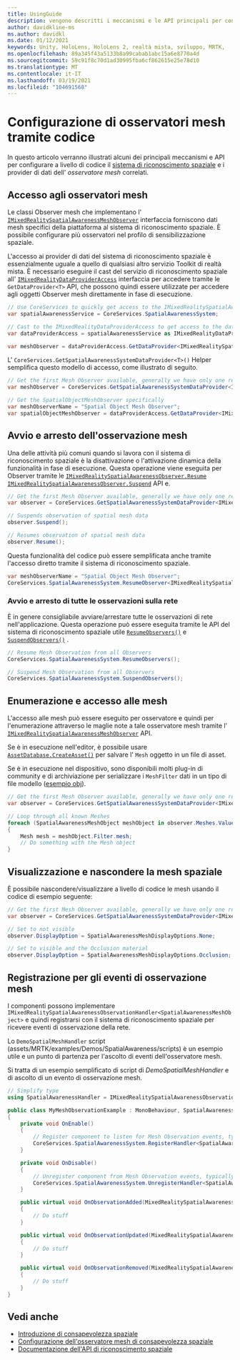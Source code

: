 ```yaml
---
title: UsingGuide
description: vengono descritti i meccanismi e le API principali per configurare a livello di codice il sistema di riconoscimento spaziale
author: davidkline-ms
ms.author: davidkl
ms.date: 01/12/2021
keywords: Unity, HoloLens, HoloLens 2, realtà mista, sviluppo, MRTK,
ms.openlocfilehash: 89a345f43a5133b8a99cabab1abc15a6e8770a4d
ms.sourcegitcommit: 59c91f8c70d1ad30995fba6cf862615e25e78d10
ms.translationtype: MT
ms.contentlocale: it-IT
ms.lasthandoff: 03/19/2021
ms.locfileid: "104691568"
---
```

# <a name="configuring-mesh-observers-via-code"></a>Configurazione di osservatori mesh tramite codice

In questo articolo verranno illustrati alcuni dei principali meccanismi e API per configurare a livello di codice il [sistema di riconoscimento spaziale](SpatialAwarenessGettingStarted.md) e i provider di dati dell' *osservatore mesh* correlati.

## <a name="accessing-mesh-observers"></a>Accesso agli osservatori mesh

Le classi Observer mesh che implementano l' [`IMixedRealitySpatialAwarenessMeshObserver`](xref:Microsoft.MixedReality.Toolkit.SpatialAwareness.IMixedRealitySpatialAwarenessMeshObserver) interfaccia forniscono dati mesh specifici della piattaforma al sistema di riconoscimento spaziale. È possibile configurare più osservatori nel profilo di sensibilizzazione spaziale.

L'accesso ai provider di dati del sistema di riconoscimento spaziale è essenzialmente uguale a quello di qualsiasi altro servizio Toolkit di realtà mista. È necessario eseguire il cast del servizio di riconoscimento spaziale all' [`IMixedRealityDataProviderAccess`](xref:Microsoft.MixedReality.Toolkit.IMixedRealityDataProviderAccess) interfaccia per accedere tramite le `GetDataProvider<T>` API, che possono quindi essere utilizzate per accedere agli oggetti Observer mesh direttamente in fase di esecuzione.

```c#
// Use CoreServices to quickly get access to the IMixedRealitySpatialAwarenessSystem
var spatialAwarenessService = CoreServices.SpatialAwarenessSystem;

// Cast to the IMixedRealityDataProviderAccess to get access to the data providers
var dataProviderAccess = spatialAwarenessService as IMixedRealityDataProviderAccess;

var meshObserver = dataProviderAccess.GetDataProvider<IMixedRealitySpatialAwarenessMeshObserver>();
```

L' `CoreServices.GetSpatialAwarenessSystemDataProvider<T>()` Helper semplifica questo modello di accesso, come illustrato di seguito.

```c#
// Get the first Mesh Observer available, generally we have only one registered
var meshObserver = CoreServices.GetSpatialAwarenessSystemDataProvider<IMixedRealitySpatialAwarenessMeshObserver>();

// Get the SpatialObjectMeshObserver specifically
var meshObserverName = "Spatial Object Mesh Observer";
var spatialObjectMeshObserver = dataProviderAccess.GetDataProvider<IMixedRealitySpatialAwarenessMeshObserver>(meshObserverName);
```

## <a name="starting-and-stopping-mesh-observation"></a>Avvio e arresto dell'osservazione mesh

Una delle attività più comuni quando si lavora con il sistema di riconoscimento spaziale è la disattivazione o l'attivazione dinamica della funzionalità in fase di esecuzione. Questa operazione viene eseguita per Observer tramite le [`IMixedRealitySpatialAwarenessObserver.Resume`](xref:Microsoft.MixedReality.Toolkit.SpatialAwareness.IMixedRealitySpatialAwarenessObserver.Resume) [`IMixedRealitySpatialAwarenessObserver.Suspend`](xref:Microsoft.MixedReality.Toolkit.SpatialAwareness.IMixedRealitySpatialAwarenessObserver.Suspend) API e.

```c#
// Get the first Mesh Observer available, generally we have only one registered
var observer = CoreServices.GetSpatialAwarenessSystemDataProvider<IMixedRealitySpatialAwarenessMeshObserver>();

// Suspends observation of spatial mesh data
observer.Suspend();

// Resumes observation of spatial mesh data
observer.Resume();
```

Questa funzionalità del codice può essere semplificata anche tramite l'accesso diretto tramite il sistema di riconoscimento spaziale.

```c#
var meshObserverName = "Spatial Object Mesh Observer";
CoreServices.SpatialAwarenessSystem.ResumeObserver<IMixedRealitySpatialAwarenessMeshObserver>(meshObserverName);
```

### <a name="starting-and-stopping-all-mesh-observation"></a>Avvio e arresto di tutte le osservazioni sulla rete

È in genere consigliabile avviare/arrestare tutte le osservazioni di rete nell'applicazione. Questa operazione può essere eseguita tramite le API del sistema di riconoscimento spaziale utile [`ResumeObservers()`](xref:Microsoft.MixedReality.Toolkit.SpatialAwareness.IMixedRealitySpatialAwarenessSystem.ResumeObservers) e [`SuspendObservers()`](xref:Microsoft.MixedReality.Toolkit.SpatialAwareness.IMixedRealitySpatialAwarenessSystem.SuspendObservers) .

```c#
// Resume Mesh Observation from all Observers
CoreServices.SpatialAwarenessSystem.ResumeObservers();

// Suspend Mesh Observation from all Observers
CoreServices.SpatialAwarenessSystem.SuspendObservers();
```

## <a name="enumerating-and-accessing-the-meshes"></a>Enumerazione e accesso alle mesh

L'accesso alle mesh può essere eseguito per osservatore e quindi per l'enumerazione attraverso le maglie note a tale osservatore mesh tramite l' [`IMixedRealitySpatialAwarenessMeshObserver`](xref:Microsoft.MixedReality.Toolkit.SpatialAwareness.IMixedRealitySpatialAwarenessMeshObserver) API.

Se è in esecuzione nell'editor, è possibile usare [`AssetDatabase.CreateAsset()`](https://docs.unity3d.com/ScriptReference/AssetDatabase.CreateAsset.html) per salvare l' `Mesh` oggetto in un file di asset.

Se è in esecuzione nel dispositivo, sono disponibili molti plug-in di community e di archiviazione per serializzare i `MeshFilter` dati in un tipo di file modello ([esempio obj](http://wiki.unity3d.com/index.php/ObjExporter)).

```c#
// Get the first Mesh Observer available, generally we have only one registered
var observer = CoreServices.GetSpatialAwarenessSystemDataProvider<IMixedRealitySpatialAwarenessMeshObserver>();

// Loop through all known Meshes
foreach (SpatialAwarenessMeshObject meshObject in observer.Meshes.Values)
{
    Mesh mesh = meshObject.Filter.mesh;
    // Do something with the Mesh object
}
```

## <a name="showing-and-hiding-the-spatial-mesh"></a>Visualizzazione e nascondere la mesh spaziale

È possibile nascondere/visualizzare a livello di codice le mesh usando il codice di esempio seguente:

```c#
// Get the first Mesh Observer available, generally we have only one registered
var observer = CoreServices.GetSpatialAwarenessSystemDataProvider<IMixedRealitySpatialAwarenessMeshObserver>();

// Set to not visible
observer.DisplayOption = SpatialAwarenessMeshDisplayOptions.None;

// Set to visible and the Occlusion material
observer.DisplayOption = SpatialAwarenessMeshDisplayOptions.Occlusion;
```

## <a name="registering-for-mesh-observation-events"></a>Registrazione per gli eventi di osservazione mesh

I componenti possono implementare `IMixedRealitySpatialAwarenessObservationHandler<SpatialAwarenessMeshObject>` e quindi registrarsi con il sistema di riconoscimento spaziale per ricevere eventi di osservazione della rete.

Lo `DemoSpatialMeshHandler` script (assets/MRTK/examples/Demos/SpatialAwareness/scripts) è un esempio utile e un punto di partenza per l'ascolto di eventi dell'osservatore mesh.

Si tratta di un esempio semplificato di script di *DemoSpatialMeshHandler* e di ascolto di un evento di osservazione mesh.

```c#
// Simplify type
using SpatialAwarenessHandler = IMixedRealitySpatialAwarenessObservationHandler<SpatialAwarenessMeshObject>;

public class MyMeshObservationExample : MonoBehaviour, SpatialAwarenessHandler
{
    private void OnEnable()
    {
        // Register component to listen for Mesh Observation events, typically done in OnEnable()
        CoreServices.SpatialAwarenessSystem.RegisterHandler<SpatialAwarenessHandler>(this);
    }

    private void OnDisable()
    {
        // Unregister component from Mesh Observation events, typically done in OnDisable()
        CoreServices.SpatialAwarenessSystem.UnregisterHandler<SpatialAwarenessHandler>(this);
    }

    public virtual void OnObservationAdded(MixedRealitySpatialAwarenessEventData<SpatialAwarenessMeshObject> eventData)
    {
        // Do stuff
    }

    public virtual void OnObservationUpdated(MixedRealitySpatialAwarenessEventData<SpatialAwarenessMeshObject> eventData)
    {
        // Do stuff
    }

    public virtual void OnObservationRemoved(MixedRealitySpatialAwarenessEventData<SpatialAwarenessMeshObject> eventData)
    {
        // Do stuff
    }
}
```

## <a name="see-also"></a>Vedi anche

- [Introduzione di consapevolezza spaziale](SpatialAwarenessGettingStarted.md)
- [Configurazione dell'osservatore mesh di consapevolezza spaziale](ConfiguringSpatialAwarenessMeshObserver.md)
- [Documentazione dell'API di riconoscimento spaziale](xref:Microsoft.MixedReality.Toolkit.SpatialAwareness)
